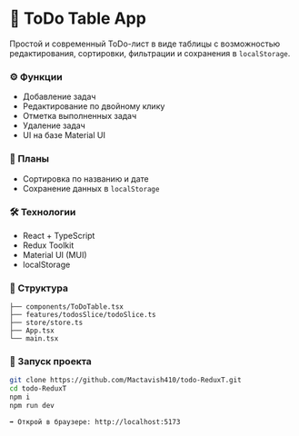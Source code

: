 # 📝 ToDo Table App

Простой и современный ToDo-лист в виде таблицы с возможностью редактирования, сортировки, фильтрации и сохранения в `localStorage`.

### ⚙️ Функции

- Добавление задач
- Редактирование по двойному клику
- Отметка выполненных задач
- Удаление задач
- UI на базе Material UI

### 📌 Планы

- Сортировка по названию и дате
- Сохранение данных в `localStorage`

### 🛠️ Технологии

- React + TypeScript
- Redux Toolkit
- Material UI (MUI)
- localStorage

### 🧩 Структура

```src/
├── components/ToDoTable.tsx
├── features/todosSlice/todoSlice.ts
├── store/store.ts
├── App.tsx
└── main.tsx
```

### 🚀 Запуск проекта

```bash
git clone https://github.com/Mactavish410/todo-ReduxT.git
cd todo-ReduxT
npm i
npm run dev

➡ Открой в браузере: http://localhost:5173
```
